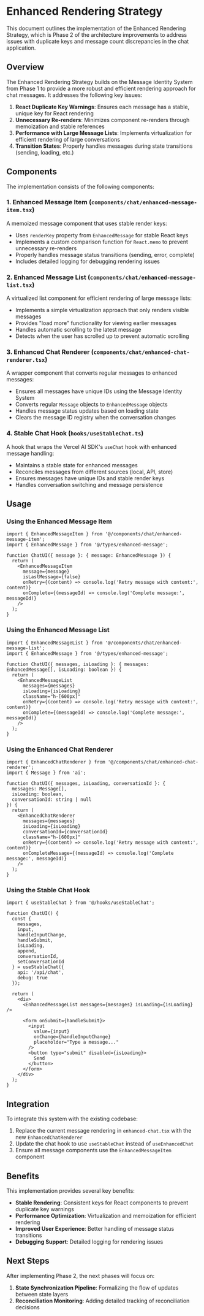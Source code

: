 # Enhanced Rendering Strategy

This document outlines the implementation of the Enhanced Rendering Strategy, which is Phase 2 of the architecture improvements to address issues with duplicate keys and message count discrepancies in the chat application.

## Overview

The Enhanced Rendering Strategy builds on the Message Identity System from Phase 1 to provide a more robust and efficient rendering approach for chat messages. It addresses the following key issues:

1. **React Duplicate Key Warnings**: Ensures each message has a stable, unique key for React rendering
2. **Unnecessary Re-renders**: Minimizes component re-renders through memoization and stable references
3. **Performance with Large Message Lists**: Implements virtualization for efficient rendering of large conversations
4. **Transition States**: Properly handles messages during state transitions (sending, loading, etc.)

## Components

The implementation consists of the following components:

### 1. Enhanced Message Item (`components/chat/enhanced-message-item.tsx`)

A memoized message component that uses stable render keys:

- Uses `renderKey` property from `EnhancedMessage` for stable React keys
- Implements a custom comparison function for `React.memo` to prevent unnecessary re-renders
- Properly handles message status transitions (sending, error, complete)
- Includes detailed logging for debugging rendering issues

### 2. Enhanced Message List (`components/chat/enhanced-message-list.tsx`)

A virtualized list component for efficient rendering of large message lists:

- Implements a simple virtualization approach that only renders visible messages
- Provides "load more" functionality for viewing earlier messages
- Handles automatic scrolling to the latest message
- Detects when the user has scrolled up to prevent automatic scrolling

### 3. Enhanced Chat Renderer (`components/chat/enhanced-chat-renderer.tsx`)

A wrapper component that converts regular messages to enhanced messages:

- Ensures all messages have unique IDs using the Message Identity System
- Converts regular `Message` objects to `EnhancedMessage` objects
- Handles message status updates based on loading state
- Clears the message ID registry when the conversation changes

### 4. Stable Chat Hook (`hooks/useStableChat.ts`)

A hook that wraps the Vercel AI SDK's `useChat` hook with enhanced message handling:

- Maintains a stable state for enhanced messages
- Reconciles messages from different sources (local, API, store)
- Ensures messages have unique IDs and stable render keys
- Handles conversation switching and message persistence

## Usage

### Using the Enhanced Message Item

```tsx
import { EnhancedMessageItem } from '@/components/chat/enhanced-message-item';
import { EnhancedMessage } from '@/types/enhanced-message';

function ChatUI({ message }: { message: EnhancedMessage }) {
  return (
    <EnhancedMessageItem
      message={message}
      isLastMessage={false}
      onRetry={(content) => console.log('Retry message with content:', content)}
      onComplete={(messageId) => console.log('Complete message:', messageId)}
    />
  );
}
```

### Using the Enhanced Message List

```tsx
import { EnhancedMessageList } from '@/components/chat/enhanced-message-list';
import { EnhancedMessage } from '@/types/enhanced-message';

function ChatUI({ messages, isLoading }: { messages: EnhancedMessage[], isLoading: boolean }) {
  return (
    <EnhancedMessageList
      messages={messages}
      isLoading={isLoading}
      className="h-[600px]"
      onRetry={(content) => console.log('Retry message with content:', content)}
      onComplete={(messageId) => console.log('Complete message:', messageId)}
    />
  );
}
```

### Using the Enhanced Chat Renderer

```tsx
import { EnhancedChatRenderer } from '@/components/chat/enhanced-chat-renderer';
import { Message } from 'ai';

function ChatUI({ messages, isLoading, conversationId }: { 
  messages: Message[], 
  isLoading: boolean,
  conversationId: string | null
}) {
  return (
    <EnhancedChatRenderer
      messages={messages}
      isLoading={isLoading}
      conversationId={conversationId}
      className="h-[600px]"
      onRetry={(content) => console.log('Retry message with content:', content)}
      onCompleteMessage={(messageId) => console.log('Complete message:', messageId)}
    />
  );
}
```

### Using the Stable Chat Hook

```tsx
import { useStableChat } from '@/hooks/useStableChat';

function ChatUI() {
  const {
    messages,
    input,
    handleInputChange,
    handleSubmit,
    isLoading,
    append,
    conversationId,
    setConversationId
  } = useStableChat({
    api: '/api/chat',
    debug: true
  });
  
  return (
    <div>
      <EnhancedMessageList messages={messages} isLoading={isLoading} />
      
      <form onSubmit={handleSubmit}>
        <input
          value={input}
          onChange={handleInputChange}
          placeholder="Type a message..."
        />
        <button type="submit" disabled={isLoading}>
          Send
        </button>
      </form>
    </div>
  );
}
```

## Integration

To integrate this system with the existing codebase:

1. Replace the current message rendering in `enhanced-chat.tsx` with the new `EnhancedChatRenderer`
2. Update the chat hook to use `useStableChat` instead of `useEnhancedChat`
3. Ensure all message components use the `EnhancedMessageItem` component

## Benefits

This implementation provides several key benefits:

- **Stable Rendering**: Consistent keys for React components to prevent duplicate key warnings
- **Performance Optimization**: Virtualization and memoization for efficient rendering
- **Improved User Experience**: Better handling of message status transitions
- **Debugging Support**: Detailed logging for rendering issues

## Next Steps

After implementing Phase 2, the next phases will focus on:

1. **State Synchronization Pipeline**: Formalizing the flow of updates between state layers
2. **Reconciliation Monitoring**: Adding detailed tracking of reconciliation decisions 